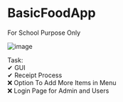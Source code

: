 # BasicFoodApp
For School Purpose Only

![image](https://github.com/ChristianJude23/BasicFoodApp/assets/152279955/fbcbfa90-1fed-4bc9-bcf8-3013dfaca8c9)

Task: <br>
✔ GUI <br>
✔ Receipt Process <br>
❌ Option To Add More Items in Menu <br>
❌ Login Page for Admin and Users <br>
